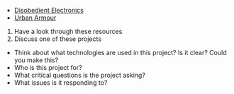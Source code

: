* [Disobedient Electronics](http://www.disobedientelectronics.com/)
* [Urban Armour](https://urbanarmor.org/)

1. Have a look through these resources
2. Discuss one of these projects
  * Think about what technologies are used in this project? Is it clear? Could you make this?
  * Who is this project for?
  * What critical questions is the project asking?
  * What issues is it responding to?
  

